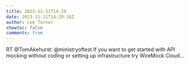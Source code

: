 ```yaml
---
title: 2023-11-11T14-29
date: 2023-11-11T14:29:18Z
author: Lee Turner
showtoc: false
comments: true
---
```


RT @TomAkehurst: @ministryoftest If you want to get started with API mocking without coding or setting up infrastructure try WireMock Cloud…

